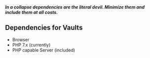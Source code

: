 ***In a collapse dependencies are the literal devil.  Minimize them and include them at all costs.***

## Dependencies for Vaults
* Browser
* PHP 7.x (currently)
* PHP capable Server (included)
